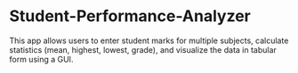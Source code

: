 # Student-Performance-Analyzer
This app allows users to enter student marks for multiple subjects, calculate statistics (mean, highest, lowest, grade), and visualize the data in tabular form using a GUI.
